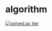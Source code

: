 # algorithm

[![solved.ac tier](http://mazassumnida.wtf/api/v2/generate_badge?boj=cjh970422)](https://solved.ac/cjh970422)
